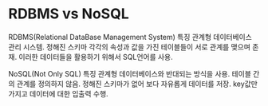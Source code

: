 RDBMS vs NoSQL
===============

RDBMS(Relational DataBase Management System)
특징
관계형 데이터베이스 관리 시스템.
정해진 스키마
각각의 속성과 값을 가진 테이블들이 서로 관계를 맺으며 존재.
이러한 데이터들을 활용하기 위해서 SQL언어를 사용.


NoSQL(Not Only SQL)
특징
관계형 데이터베이스와 반대되는 방식을 사용.
테이블 간의 관계를 정의하지 않음.
정해진 스키마가 없어 보다 자유롭게 데이터를 저장.
key값만 가지고 데이터에 대한 입출력 수행.
